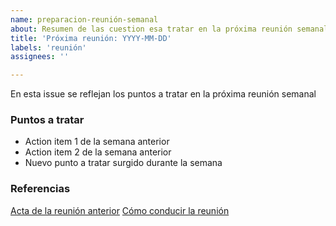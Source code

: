 ```yaml
---
name: preparacion-reunión-semanal
about: Resumen de las cuestion esa tratar en la próxima reunión semanal
title: 'Próxima reunión: YYYY-MM-DD'
labels: 'reunión'
assignees: ''

---
```


En esta issue se reflejan los puntos a tratar en la próxima reunión semanal 

### Puntos a tratar

<!-- Action items de la reunión anterior + nuevos puntos a tratar que surjan durante la semana -->

* Action item 1 de la semana anterior
* Action item 2 de la semana anterior
* Nuevo punto a tratar surgido durante la semana

### Referencias

[Acta de la reunión anterior](log/YYYY-MM-DD.md)
[Cómo conducir la reunión](docs/reunións-semanales.md)
